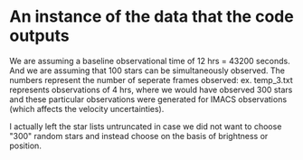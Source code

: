 # An instance of the data that the code outputs

We are assuming a baseline observational time of 12 hrs = 43200 seconds.
And we are assuming that 100 stars can be simultaneously observed.
The numbers represent the number of seperate frames observed:
ex. temp_3.txt represents observations of 4 hrs, where we would have observed 300 stars
and these particular observations were generated for IMACS observations (which affects the velocity uncertainties).

I actually left the star lists untruncated in case we did not want to choose "300" random stars and instead choose on the basis of brightness or position.
